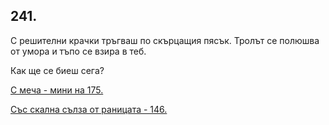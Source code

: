 ## 241.

С решителни крачки тръгваш по скърцащия пясък. Тролът се
полюшва от умора и тъпо се взира в теб.

Как ще се биеш сега?

[С меча - мини на 175.](./175)

[Със скална сълза от раницата - 146.](./146)
